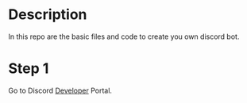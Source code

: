 # Description 

In this repo are the basic files and code to create you own discord bot.


# Step 1

Go to Discord [Developer](https://discord.dev) Portal.
